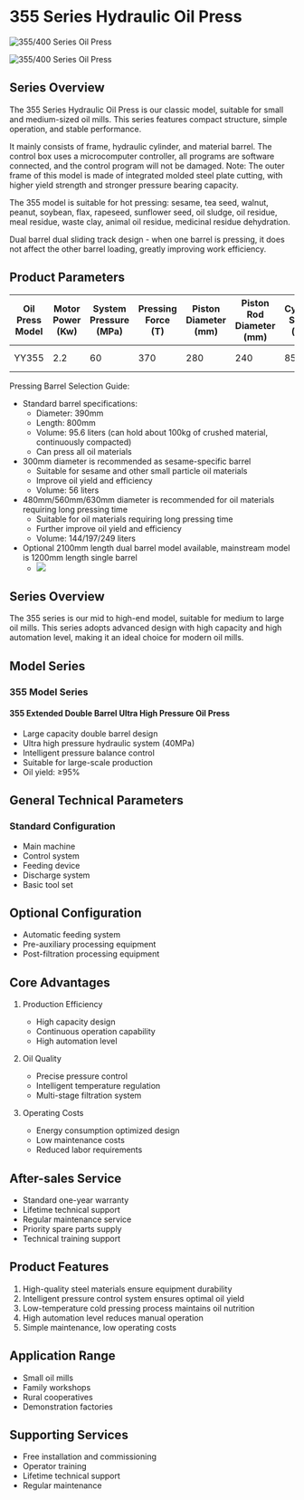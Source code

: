 # 355 Series Hydraulic Oil Press

![355/400 Series Oil Press](/images/355-500-series.jpg)

![355/400 Series Oil Press](https://i.postimg.cc/B37vQBfQ/202509021407809.png?dl=1)

## Series Overview

The 355 Series Hydraulic Oil Press is our classic model, suitable for small and medium-sized oil mills. This series features compact structure, simple operation, and stable performance.

It mainly consists of frame, hydraulic cylinder, and material barrel. The control box uses a microcomputer controller, all programs are software connected, and the control program will not be damaged. Note: The outer frame of this model is made of integrated molded steel plate cutting, with higher yield strength and stronger pressure bearing capacity.

The 355 model is suitable for hot pressing: sesame, tea seed, walnut, peanut, soybean, flax, rapeseed, sunflower seed, oil sludge, oil residue, meal residue, waste clay, animal oil residue, medicinal residue dehydration.

Dual barrel dual sliding track design - when one barrel is pressing, it does not affect the other barrel loading, greatly improving work efficiency.

## Product Parameters

| Oil Press Model | Motor Power (Kw) | System Pressure (MPa) | Pressing Force (T) | Piston Diameter (mm) | Piston Rod Diameter (mm) | Cylinder Stroke (mm) | Barrel Inner Diameter (mm) | Barrel Height (mm) | Oil Press Weight (KG) | Total Weight (T) | External Dimensions (mm) |
|----------------|------------------|----------------------|-------------------|---------------------|------------------------|---------------------|---------------------------|-------------------|---------------------|-----------------|-------------------------|
| YY355          | 2.2              | 60                   | 370               | 280                 | 240                    | 850                 | 390                       | 800               | 5-100               | 2.1-2.5         | 1200×1200×2700          |

Pressing Barrel Selection Guide:
+ Standard barrel specifications:
  - Diameter: 390mm
  - Length: 800mm
  - Volume: 95.6 liters (can hold about 100kg of crushed material, continuously compacted)
  - Can press all oil materials
+ 300mm diameter is recommended as sesame-specific barrel
    - Suitable for sesame and other small particle oil materials
    - Improve oil yield and efficiency
    - Volume: 56 liters
+ 480mm/560mm/630mm diameter is recommended for oil materials requiring long pressing time
    - Suitable for oil materials requiring long pressing time
    - Further improve oil yield and efficiency
    - Volume: 144/197/249 liters
+ Optional 2100mm length dual barrel model available, mainstream model is 1200mm length single barrel
    + ![](https://i.postimg.cc/FrLVzsz9/202509021358425.png?dl=1)

## Series Overview

The 355 series is our mid to high-end model, suitable for medium to large oil mills. This series adopts advanced design with high capacity and high automation level, making it an ideal choice for modern oil mills.

## Model Series

### 355 Model Series

#### 355 Extended Double Barrel Ultra High Pressure Oil Press
- Large capacity double barrel design
- Ultra high pressure hydraulic system (40MPa)
- Intelligent pressure balance control
- Suitable for large-scale production
- Oil yield: ≥95%

## General Technical Parameters

### Standard Configuration
- Main machine
- Control system
- Feeding device
- Discharge system
- Basic tool set

## Optional Configuration
- Automatic feeding system
- Pre-auxiliary processing equipment
- Post-filtration processing equipment

## Core Advantages
1. Production Efficiency
   - High capacity design
   - Continuous operation capability
   - High automation level

2. Oil Quality
   - Precise pressure control
   - Intelligent temperature regulation
   - Multi-stage filtration system

3. Operating Costs
   - Energy consumption optimized design
   - Low maintenance costs
   - Reduced labor requirements

## After-sales Service
- Standard one-year warranty
- Lifetime technical support
- Regular maintenance service
- Priority spare parts supply
- Technical training support

## Product Features

1. High-quality steel materials ensure equipment durability
2. Intelligent pressure control system ensures optimal oil yield
3. Low-temperature cold pressing process maintains oil nutrition
4. High automation level reduces manual operation
5. Simple maintenance, low operating costs

## Application Range

- Small oil mills
- Family workshops
- Rural cooperatives
- Demonstration factories

## Supporting Services

- Free installation and commissioning
- Operator training
- Lifetime technical support
- Regular maintenance